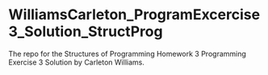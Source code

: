 # WilliamsCarleton_ProgramExcercise3_Solution_StructProg
The repo for the Structures of Programming Homework 3 Programming Exercise 3 Solution by Carleton Williams. 
